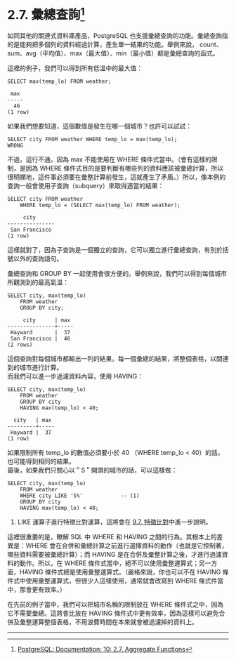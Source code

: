 # 2.7. 彙總查詢[^1]

如同其他的關連式資料庫產品，PostgreSQL 也支援彙總查詢的功能。彙總查詢指的是能夠把多個列的資料經過計算，產生單一結果的功能。舉例來說， count、sum、avg（平均值）、max（最大值）、min（最小值）都是彙總查詢的函式。

這裡的例子，我們可以得到所有低溫中的最大值：

```
SELECT max(temp_lo) FROM weather;
```

```
 max
-----
  46
(1 row)
```

如果我們想要知道，這個數值是發生在哪一個城市？也許可以試試：

```
SELECT city FROM weather WHERE temp_lo = max(temp_lo);     
WRONG
```

不過，這行不通，因為 max 不能使用在 WHERE 條件式當中。（會有這樣的限制，是因為 WHERE 條件式目的是要判斷有哪些列的資料應該被彙總計算，所以很明顯地，這件事必須要在彙整計算前發生，這就產生了矛盾。）所以，像本例的查詢一般會使用子查詢（subquery）來取得適當的結果：

```
SELECT city FROM weather
    WHERE temp_lo = (SELECT max(temp_lo) FROM weather);
```

```
     city
---------------
 San Francisco
(1 row)
```

這樣就對了，因為子查詢是一個獨立的查詢，它可以獨立進行彙總查詢，有別於括號以外的查詢語句。

彙總查詢和 GROUP BY 一起使用會很方便的。舉例來說，我們可以得到每個城市所觀測到的最高氣溫：

```
SELECT city, max(temp_lo)
    FROM weather
    GROUP BY city;
```

```
     city      | max
---------------+-----
 Hayward       |  37
 San Francisco |  46
(2 rows)
```

這個查詢對每個城市都輸出一列的結果。每一個彙總的結果，將整個表格，以關連到的城市進行計算。  
而我們可以進一步過濾資料內容，使用 HAVING：

```
SELECT city, max(temp_lo)
    FROM weather
    GROUP BY city
    HAVING max(temp_lo) < 40;
```

```
  city   | max
---------+-----
 Hayward |  37
(1 row)
```

如果限制所有 temp\_lo 的數值必須要小於 40 （WHERE temp\_lo &lt; 40）的話，也可能得到相同的結果。  
最後，如果我們只關心以＂S＂開頭的城市的話，可以這樣做：

```
SELECT city, max(temp_lo)
    FROM weather
    WHERE city LIKE 'S%'            -- (1)
    GROUP BY city
    HAVING max(temp_lo) < 40;
```

1. LIKE 運算子進行特徵比對運算，這將會在 [9.7. 特徵比對](/ii-the-sql-language/functions-and-operators/97-pattern-matching.md)中進一步說明。

這裡很重要的是，瞭解 SQL 中 WHERE 和 HAVING 之間的行為。其根本上的差異是：WHERE 會在合併和彙總計算之前進行選擇資料的動作（也就是它控制著，哪些資料需要被彙總計算）；而 HAVING 是在合併及彙整計算之後，才進行過濾資料的動作。所以，在 WHERE 條件式當中，絕不可以使用彙整運算式；另一方面，HAVING 條件式總是使用彙整運算式。（嚴格來說，你也可以不在 HAVING 條件式中使用彙整運算式，但很少人這樣使用，通常就會改寫到 WHERE 條式件當中，那會更有效率。）

在先前的例子當中，我們可以把城市名稱的限制放在 WHERE 條件式之中，因為它不需要彙總。這將會比放在 HAVING 條件式中更有效率，因為這樣可以避免合併及彙整運算整個表格，不用浪費時間在本來就會被過濾掉的資料上。

---

[^1]: [PostgreSQL: Documentation: 10: 2.7. Aggregate Functions](https://www.postgresql.org/docs/10/static/tutorial-agg.html)

